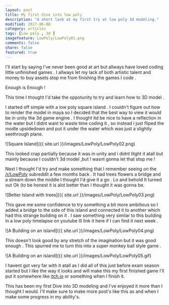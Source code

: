 ```yaml
---
layout: post
title: My first dive into low poly
description: "A short look at my first try at low poly 3d modeling."
modified: 2017-06-08
category: articles
tags: [Low poly , 3d ]
imagefeature: LowPoly/LowPoly01.png
comments: false
share: false
featured: true
---
```


I'll start by saying I've never been good at art but allways have loved coding little unfinished games . I allways let my lack of both artistic talent and money to buy assets stop me from finishing the games I code . 

Enough is Enough ! 

This time I thought I'd take the oppotunity to try and learn how to 3D model . 

I started off simple with a low poly square island . I couldn't figure out how to render the model in maya so I decided that the best way to view it would be in unity the 3d game engine . I thought itd be nice to have a reflection in the water but I didnt want to waste time coding it , so instead i just fliped the modle upsidedown and put it under the water which was just a slightly seethrough plane.  

![Square Island]({{ site.url }}/images/LowPoly/LowPoly02.png)

This looked crap partially because it was in unity and i didnt litght it atall but mainly because I couldn't 3d model ,but I wasnt gonna let that stop me !

Next I thought I'd try and make something that I remember seeing on the <a href="http://www.reddit.com/r/lowpoly">/r/LowPoly</a> subreddit a few months back . It had trees flowers a bridge and a stream down the middle I thought I'd give it a go . Lo and behold It turned out Ok (to be honest it is alot better than I thought it was gonna be.

![Better Island with trees]({{ site.url }}/images/LowPoly/LowPoly03.png)

This gave me some confidence to try something a bit more ambitious so I added a bridge to the side of this island and connected it to another which had this strange building on it . I saw something very similar to this building in a low poly timelapse on youtube Ill link it here if I can find it next week . 

![A Building on an island]({{ site.url }}/images/LowPoly/LowPoly04.png)

This doesn't look good by any stretch of the imagination but it was good enough . This spurred me to turn this into a super monkey ball style game . 

![A Building on an island]({{ site.url }}/images/LowPoly/LowPoly05.gif)

I havent got very far with it atall as I did all of this just before exam season started but I like the way it looks and will make this my first finished game I'll put it somewhere like <a href="http://www.itch.io">itch.io</a> or something when I finish it. 

This has been my first Dive into 3D modeling and I've enjoyed it more than I thought I would. I'll make sure to make more post's like this as and when I make some progress in my ability's.

